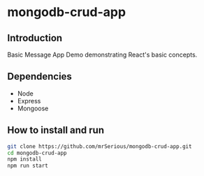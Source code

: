 # mongodb-crud-app
## Introduction
Basic Message App Demo demonstrating React's basic concepts.

## Dependencies
  - Node
  - Express
  - Mongoose

## How to install and run
```bash
git clone https://github.com/mrSerious/mongodb-crud-app.git
cd mongodb-crud-app
npm install
npm run start
```